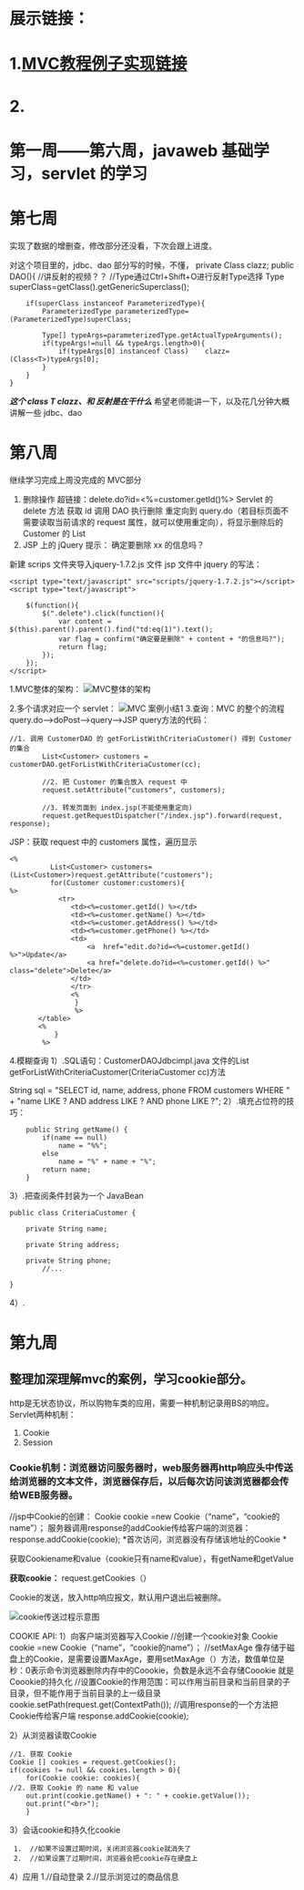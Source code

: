 # 展示链接：
# 1.[MVC教程例子实现链接](http://shaohjz.site:8080/JAVAWEB_LEARN/)
# 2.
# 第一周——第六周，javaweb 基础学习，servlet 的学习
### 

# 第七周


实现了数据的增删查，修改部分还没看，下次会跟上进度。

对这个项目里的，jdbc、dao 部分写的时候，不懂，
    private Class<T> clazz;
    public DAO(){
    	//讲反射的视频？？
        //Type通过Ctrl+Shift+O进行反射Type选择
        Type superClass=getClass().getGenericSuperclass();
        
        if(superClass instanceof ParameterizedType){
            ParameterizedType parameterizedType=(ParameterizedType)superClass;
            
            Type[] typeArgs=parameterizedType.getActualTypeArguments();
            if(typeArgs!=null && typeArgs.length>0){
                if(typeArgs[0] instanceof Class)    clazz=(Class<T>)typeArgs[0];
            }
        }
    }  
 **_这个 class T clazz、和
反射是在干什么_** 希望老师能讲一下，以及花几分钟大概讲解一些 jdbc、dao 
# 第八周
继续学习完成上周没完成的 MVC部分
1. 删除操作
超链接：delete.do?id=<%=customer.getId()%>
Servlet 的 delete 方法
获取 id
调用 DAO 执行删除
重定向到 query.do（若目标页面不需要读取当前请求的 request 属性，就可以使用重定向），将显示删除后的 Customer 的 List
2. JSP 上的 jQuery 提示：
确定要删除 xx 的信息吗？

新建 scrips 文件夹导入jquery-1.7.2.js 文件
jsp 文件中 jquery 的写法：
```
<script type="text/javascript" src="scripts/jquery-1.7.2.js"></script>
<script type="text/javascript">
	
	$(function(){
		$(".delete").click(function(){
			var content = $(this).parent().parent().find("td:eq(1)").text();
			var flag = confirm("确定要是删除" + content + "的信息吗?");
			return flag;
		});
	});
</script>
```
1.MVC整体的架构：
![MVC整体的架构](http://p7mezsuru.bkt.clouddn.com/15244576395628.jpg "在这里输入图片标题")

2.多个请求对应一个 servlet：
![MVC 案例小结1](http://p7mezsuru.bkt.clouddn.com/15244565673805.jpg "在这里输入图片标题")
3.查询：MVC 的整个的流程
query.do-->doPost-->query-->JSP
query方法的代码：
```
//1. 调用 CustomerDAO 的 getForListWithCriteriaCustomer() 得到 Customer 的集合
		List<Customer> customers = customerDAO.getForListWithCriteriaCustomer(cc);
		
		//2. 把 Customer 的集合放入 request 中
		request.setAttribute("customers", customers);
		
		//3. 转发页面到 index.jsp(不能使用重定向)
		request.getRequestDispatcher("/index.jsp").forward(request, response);
```
JSP：获取 request 中的 customers 属性，遍历显示
```
<%
          List<Customer> customers=(List<Customer>)request.getAttribute("customers");
          for(Customer customer:customers){
%>
            <tr>
               <td><%=customer.getId() %></td>
               <td><%=customer.getName() %></td>
               <td><%=customer.getAddress() %></td>
               <td><%=customer.getPhone() %></td>
               <td>
                   <a  href="edit.do?id=<%=customer.getId() %>">Update</a>
                   <a href="delete.do?id=<%=customer.getId() %>" class="delete">Delete</a>
               </td> 
               </tr>
               <%
                }
                %>
       </table>
       <%
           }
        %>
```
     
4.模糊查询
1）.SQL语句：CustomerDAOJdbcimpl.java 文件的List<Customer> getForListWithCriteriaCustomer(CriteriaCustomer cc)方法
		
String sql = "SELECT id, name, address, phone FROM customers WHERE " +
				"name LIKE ? AND address LIKE ? AND phone LIKE ?";
2）.填充占位符的技巧：
```
	public String getName() {
		if(name == null)
			name = "%%";
		else
			name = "%" + name + "%";
		return name;
	}

```
3）.把查阅条件封装为一个 JavaBean
```
public class CriteriaCustomer {

	private String name;
	
	private String address;
	
	private String phone;
        //...

}

```
4）.

# 第九周

## 整理加深理解mvc的案例，学习cookie部分。
http是无状态协议，所以购物车类的应用，需要一种机制记录用BS的响应。
Servlet两种机制：
1. Cookie
2. Session


### Cookie机制：浏览器访问服务器时，web服务器再http响应头中传送给浏览器的文本文件，浏览器保存后，以后每次访问该浏览器都会传给WEB服务器。
//jsp中Cookie的创建：
    Cookie cookie =new Cookie（“name”，“cookie的name”）；
服务器调用response的addCookie传给客户端的浏览器：
response.addCookie(cookie);
*首次访问，浏览器没有存储该地址的Cookie
*

获取Cookiename和value（cookie只有name和value），有getName和getValue

 **获取cookie：** 
request.getCookies（）

Cookie的发送，放入http响应报文，默认用户退出后被删除。

![cookie传送过程示意图](http://p7mezsuru.bkt.clouddn.com/2018-05-02-15252279850846.jpg "在这里输入图片标题")


COOKIE API:
1）向客户端浏览器写入Cookie
//创建一个cookie对象
Cookie cookie =new Cookie（“name”，“cookie的name”）；
//setMaxAge
像存储于磁盘上的Cookie，是需要设置MaxAge，要用setMaxAge（）方法，数值单位是秒：0表示命令浏览器删除内存中的Coookie，负数是永远不会存储Coookie
就是Coookie的持久化
//设置Cookie的作用范围：可以作用当前目录和当前目录的子目录，但不能作用于当前目录的上一级目录
cookie.setPath(request.get(ContextPath());
//调用response的一个方法把Cookie传给客户端
response.addCookie(cookie);

2）从浏览器读取Cookie

	//1. 获取 Cookie
	Cookie [] cookies = request.getCookies();
	if(cookies != null && cookies.length > 0){
		for(Cookie cookie: cookies){
	//2. 获取 Cookie 的 name 和 value
		out.print(cookie.getName() + ": " + cookie.getValue());
		out.print("<br>"); 
		}
3）会话cookie和持久化cookie

   

     1.  //如果不设置过期时间，关闭浏览器cookie就消失了
     2.  //如果设置了过期时间，浏览器会把cookie存在硬盘上
4）应用
    1.//自动登录
    2.//显示浏览过的商品信息
		